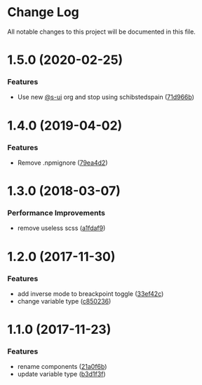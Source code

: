 # Change Log

All notable changes to this project will be documented in this file.

# 1.5.0 (2020-02-25)


### Features

* Use new [@s-ui](https://github.com/s-ui) org and stop using schibstedspain ([71d966b](https://github.com/SUI-Components/schibsted-spain-components/commit/71d966b7a98568bd3bced43a48384110b75496d1))



# 1.4.0 (2019-04-02)


### Features

* Remove .npmignore ([79ea4d2](https://github.com/SUI-Components/schibsted-spain-components/commit/79ea4d2afd61b3a1c54ce06233bbd8befe2a9ad9))



# 1.3.0 (2018-03-07)


### Performance Improvements

* remove useless scss ([a1fdaf9](https://github.com/SUI-Components/schibsted-spain-components/commit/a1fdaf9fb0159c8501a74894ada5dc74274a9beb))



# 1.2.0 (2017-11-30)


### Features

* add inverse mode to breackpoint toggle ([33ef42c](https://github.com/SUI-Components/schibsted-spain-components/commit/33ef42cf70d07e57007c3c4ae8eb1b3070a010e7))
* change variable type ([c850236](https://github.com/SUI-Components/schibsted-spain-components/commit/c8502364f631cdb52416dbf21876f3e7427e593a))



# 1.1.0 (2017-11-23)


### Features

* rename components ([21a0f6b](https://github.com/SUI-Components/schibsted-spain-components/commit/21a0f6b8fe7141fe67a2febb3b7d894c2cae407e))
* update variable type ([b3d1f3f](https://github.com/SUI-Components/schibsted-spain-components/commit/b3d1f3f8eda7e900507ff9e870175cc66360e3db))



